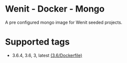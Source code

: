 # Wenit - Docker - Mongo

A pre configured mongo image for Wenit seeded projects.

# Supported tags

- 3.6.4, 3.6, 3, latest [(3.6/Dockerfile)](3.6/Dockerfile)